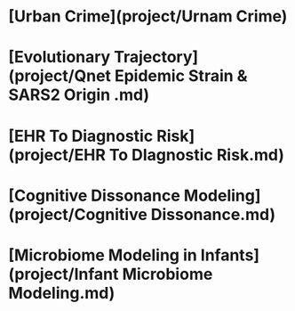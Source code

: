# [Urban Crime](project/Urnam Crime)



# [Evolutionary Trajectory](project/Qnet Epidemic Strain & SARS2 Origin .md)

# [EHR To Diagnostic Risk](project/EHR To DIagnostic Risk.md)

# [Cognitive Dissonance Modeling](project/Cognitive Dissonance.md)

# [Microbiome Modeling in Infants](project/Infant Microbiome Modeling.md)


